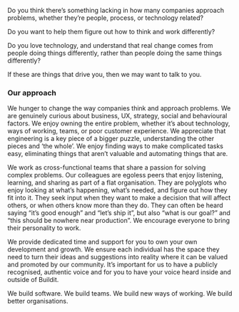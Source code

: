 Do you think there’s something lacking in how many companies approach problems, whether they’re people, process, or technology related?

Do you want to help them figure out how to think and work differently?

Do you love technology, and understand that real change comes from people doing things differently, rather than people doing the same things differently?

If these are things that drive you, then we may want to talk to you.


### Our approach
We hunger to change the way companies think and approach problems. We are genuinely curious about business, UX, strategy, social and behavioural factors. We enjoy owning the entire problem, whether it’s about technology, ways of working, teams, or poor customer experience. We appreciate that engineering is a key piece of a bigger puzzle, understanding the other pieces and ‘the whole’. We enjoy finding ways to make complicated tasks easy, eliminating things that aren’t valuable and automating things that are.

We work as cross-functional teams that share a passion for solving complex problems. Our colleagues are egoless peers that enjoy listening, learning, and sharing as part of a flat organisation. They are polyglots who enjoy looking at what’s happening, what’s needed, and figure out how they fit into it. They seek input when they want to make a decision that will affect others, or when others know more than they do. They can often be heard saying “it’s good enough” and “let’s ship it”, but also “what is our goal?” and “this should be nowhere near production”. We encourage everyone to bring their personality to work.

We provide dedicated time and support for you to own your own development and growth. We ensure each individual has the space they need to turn their ideas and suggestions into reality where it can be valued and promoted by our community. It’s important for us to have a publicly recognised, authentic voice and for you to have your voice heard inside and outside of Buildit.

We build software. We build teams. We build new ways of working. We build better organisations.
